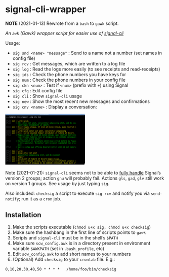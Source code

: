 # signal-cli-wrapper

**NOTE** (2021-01-13) Rewrote from a `bash` to `gawk` script.

_An `awk` (Gawk) wrapper script for easier use of
[signal-cli](https://github.com/AsamK/signal-cli)_

Usage: 

 * `sig snd <name> "message"` : Send to a name not a number (set names
   in config file)
 * `sig rcv` : Get messages, which are written to a log file
 * `sig log` : Read the logs more easily (to see receipts and read-receipts)
 * `sig ids` : Check the phone numbers you have keys for
 * `sig num` : Check the phone numbers in your config file
 * `sig ckn <num>` : Test if `<num>` (prefix with `+`) using Signal
 * `sig cfg` : Edit config file
 * `sig cli` : Show `signal-cli` usage
 * `sig new` : Show the most recent new messages and confirmations
 * `sig cnv <name>` : Display a conversation:
 
<img src="img/cnv.png" width="50%"/>

Note (2021-01-21): `signal-cli` seems not to be able to
[fully handle](https://github.com/AsamK/signal-cli/issues/354)
Signal’s version 2 groups; action `gnu` will probably fail. Actions
`gls`, `gad`, `glv` still work on version 1 groups. See usage by just
typing `sig`.

Also included: `checksig` a script to execute `sig rcv` and notify you via
`send-notify`; run it as a `cron` job.

## Installation

 1. Make the scripts executable (`chmod u+x sig; chmod u+x checksig`)
 2. Make sure the hashbang in the first line of scripts points to `gawk`
 3. Scripts and `signal-cli` must be in the shell’s `$PATH`
 4. Make sure `scw_config.awk` is in a directory present in environment
    variable `$AWKPATH` (set in `.bash_profile`, etc)
 5. Edit `scw_config.awk` to add short names to your numbers
 6. (Optional) Add `checksig` to your `crontab` file. E.g.: 

```    
0,10,20,30,40,50 * * * *   /home/foo/bin/checksig
```
